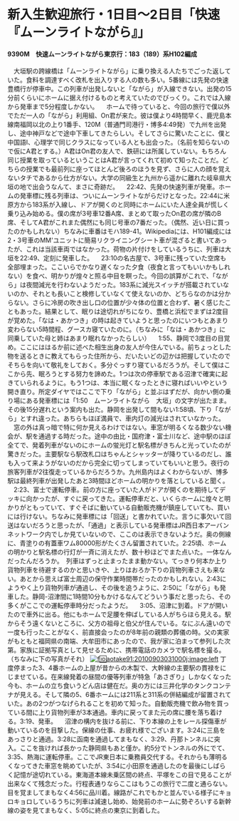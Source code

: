 # 新入生歓迎旅行・1日目〜2日目「快速『ムーンライトながら』」

<div class="section">

#### 9390M　快速ムーンライトながら東京行：183（189）系H102編成

　大垣駅の跨線橋は「ムーンライトながら」に乗り換える人たちでごった返していた。食料を調達すべく改札を出入りする人の数も多い。5番線には先発の快速豊橋行が停車中。この列車が出発しないと「ながら」が入線できない。出発の15分前くらいにホームに据え付けるものと考えていたのでびっくり。これでは入線から発車まで5分程度しかない。 　ホームで待っていると、今回の旅行で僕以外でただ一人の「ながら」利用組、On君が来た。彼は僕より4時間早く、鹿児島本線南福岡以北の上り1番手、120M（普通門司港行・博多4:49発）で九州を出発し、途中神戸などで途中下車してきたらしい。そしてさらに驚いたことに、僕と中国語I、心理学で同じクラスになっている人とも出会った。（名前を知らないので仮にA君とする。）A君はOn君の友人で、鉄研には所属していない。もちろん同じ授業を取っているということはA君が言ってくれて初めて知ったことだ。どちらの授業でも最前列に座ってほとんど後ろのほうを見ず、さらに人の顔を覚えないタチであるから仕方がない。大学の同級生と九州から遥かに離れた岐阜県大垣の地で出会うなんて、まさに奇跡だ。 　22:42、先発の快速列車が発車。ホームの発車標に残る列車は、ついにムーンライトながらだけとなった。22:44に米原方から183系が入線し、ドアが開くのと同時にホームにいた人達全員が慌しく乗り込み始める。僕の席が3号車12番A席、まとめて取ったOn君の席が隣のB席、そしてA君がこれまた偶然にも同じ号車の7番だった。（偶然、近い日に買ったのかもしれない）ちなみに車番はモハ189-41。Wikipediaには、H101編成には2・3号車のMM'ユニットに簡易リクライニングシート車が混ざると書いてあったが、これは当該車両ではなかった。荷物の片付けをしているうちに、列車は大垣を22:49、定刻に発車した。 　23:10の名古屋で、3号車に残っていた空席も全部埋まった。ここいらでかなり遅くなった夕食（夜食と言ってもいいかもしれない）を食べ、明かりが煌々と照る中目を瞑った。今回の誤算がこれで、「ながら」は夜間減光を行わないようだった。183系に減光スイッチが搭載されていないのか、それとも長いこと検修していなくて使えないのか、どちらなのかは分からない。さらに冷房の吹き出し口の位置が少々体の位置と合わず、暑く感じたこともあった。結果として、眠りは途切れがちになり、豊橋と浜松でまずは2度目が覚めた。「なは・あかつき」の時は起きていようと思ったのにいつもとあまり変わらない5時間程、グースカ寝ていたのに。（ちなみに「なは・あかつき」に同乗していた母と姉はあまり眠れなかったらしい） 　1:55、静岡で3度目の目覚め。ここにははるか前に述べた相生出身の友人が今住んでいる。前ちょっとした物を送るときに教えてもらった住所から、だいたいどの辺かは把握していたのでそちらを向いて敬礼をしておく。多分ぐっすり寝ているだろうが。そして僕はここから先、眠ろうとする努力を諦めた。1つは次の停車駅である沼津で確実に起きていられるように。もう1つは、本当に眠くなったときに寝ればいいやという開き直り。所定ダイヤではここで下り「ながら」と並ぶはずだが、向かい側の乗り場にある発車標には「1:50　ムーンライトながら　大垣」の文字が出たまま。その後15分遅れという案内も出た。静岡を出発して間もない1:58頃、下り「ながら」とすれ違った。あちらもほぼ満員で、車内灯の減光はされていなかった。 　窓の外は真っ暗で特に何か見えるわけではない。車窓が明るくなる数少ない機会が、駅を通過する時だった。途中の由比・国府津・富士川など、途中駅のほぼ全てで、発着列車がないのにホームの蛍光灯と駅名標がきちんと光っていたのが驚きだった。主要駅なら駅改札口はちゃんとシャッターが降りているのだし、誰も入って来ようがないのだから完全に切ってしまっていてもいいと思う。夜行の旅客列車が2往復走っているからだろうか。九州島内はよくわからないが、博多駅は最終列車が出発したあと3時間ほどホームの明かりを落としていると聞く。 　2:23、富士で運転停車。前の方に座っていた人がドアが開くのを期待してデッキに向かったが、すぐに戻ってきた。運転停車だと、いくらホームに煌々と明かりがともっていて、すぐそばに動いている自動販売機が鎮座していても、買いには行けない。ちなみに発車標には「回送」と書かれていた。言うに事欠いて回送はないだろうと思ったが、「通過」と表示している発車標はJR西日本アーバンネットワーク内でしか見ていないので、ここのは表示できないようだ。奥の側線に、青塗りの有蓋車ワム80000形がたくさん留置されていた。2:25頃、ホームの明かりと駅名標の行灯が一斉に消えたが、数十秒ほどでまた点いた。一体なんだったんだろうか。　列車はずっと止まったまま動かない。てっきり何本か上り貨物列車を待避するのかと思いきや、上りはおろか下りの貨物列車さえも来ない。あとから思えば富士周辺の保守作業時間帯だったのかもしれない。2:43にようやく上り貨物列車が通過し、その後を追うように、2:50に「ながら」も発車した。静岡-沼津間に1時間10分もかけるなんてどういう事だと思ったら、その多くがここでの運転停車時分だったようだ。 　3:05、沼津に到着。ドアが開いたので車外に出る。他にもホームで足腰を伸ばしている人がちらほら見える。駅からそう遠くないところに、父方の祖母と伯父が住んでいる。なにぶん遠いので一度も行ったことがなく、前直接会ったのが8年前の親類の葬儀の時。父の実家がもともと福岡県の南端、大牟田市にあったので、我が家に泊まって参列した次第。家族に証拠写真として見せるために、携帯電話のカメラで駅名標を撮る。（ちなみに下の写真がそれ） [![f:id:aotake91:20100903031000j:image:left](http://cdn-ak.f.st-hatena.com/images/fotolife/a/aotake91/20100903/20100903031000.jpg "f:id:aotake91:20100903031000j:image:left")](http://f.hatena.ne.jp/aotake91/20100903031000) 丁度停まった3、4番ホームの上屋が昔からの木製で、大幹線の主要駅の貫禄をにじませている。在来線発着の昼間の優等列車が特急「あさぎり」しかなくなった今も、ホームの立ち食いうどん店は健在だ。奥の方には三井化学のタンクコンテナが見える。そして隣の5、6番ホームには211系と311系の併結編成が留置されていた。あの2つがつなげられることを初めて知った。自動販売機で飲み物を買っている間に上り貨物列車が3本通過。車内に戻ってまた元の席に腰を落ち着ける。3:19、発車。 　沼津の構内を抜ける前に、下り本線の上をレール探傷車が動いているのを目撃した。保線の仕事、お疲れ様でございます。3:24に三島をあっさりと通過。3:28に函南を通過してまもなく、3:29、丹那トンネルに突入。ここを抜ければ長かった静岡県もあと僅か。約5分でトンネルの外にでて、3:35、熱海に運転停車。ここでJR東日本に乗務員交代する。それからも薄明るくなってきた車窓を眺めていたが、3:54に小田原を通過したのを最後にしばらく記憶が途切れている。東海道本線未乗区間の終点、平塚をこの目で見ることが出来なくて残念だった。行程表通りならここはもうこの旅行で二度と通らない。目を覚ましてまもなく4:56に品川着。線路がこれでもかと並んでいる様子にキョロキョロしているうちに列車は減速し始め、始発前のホームに勢ぞろいする新幹線の姿を見てまもなく、5:05に終点の東京に到着した。</div>